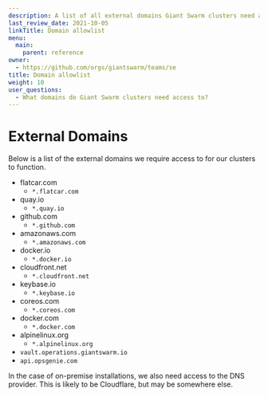 ```yaml
---
description: A list of all external domains Giant Swarm clusters need access to in order to function.
last_review_date: 2021-10-05
linkTitle: Domain allowlist
menu:
  main:
    parent: reference
owner:
  - https://github.com/orgs/giantswarm/teams/se
title: Domain allowlist
weight: 10
user_questions:
  - What domains do Giant Swarm clusters need access to?
---
```


# External Domains

Below is a list of the external domains we require access to for our clusters to function.

- flatcar.com
    - `*.flatcar.com`
- quay.io
    - `*.quay.io`
- github.com
    - `*.github.com`
- amazonaws.com
    - `*.amazonaws.com`
- docker.io
    - `*.docker.io`
- cloudfront.net
    - `*.cloudfront.net`
- keybase.io
    - `*.keybase.io`
- coreos.com
    - `*.coreos.com`
- docker.com
    - `*.docker.com`
- alpinelinux.org
    - `*.alpinelinux.org`
- `vault.operations.giantswarm.io`
- `api.opsgenie.com`

In the case of on-premise installations, we also need access to the DNS provider. This is likely to be Cloudflare, but may be somewhere else.
